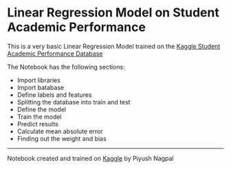# Linear Regression Model on Student Academic Performance

This is a very basic Linear Regression Model trained on the [Kaggle Student Academic Performance Database](https://www.kaggle.com/datasets/emanfatima2025/student-academic-performance-trends)

The Notebook has the following sections:
- Import libraries
- Import batabase
- Define labels and features
- Splitting the database into train and test
- Define the model
- Train the model
- Predict results
- Calculate mean absolute error
- Finding out the weight and bias

---

Notebook created and trained on [Kaggle](https://www.kaggle.com) by Piyush Nagpal
